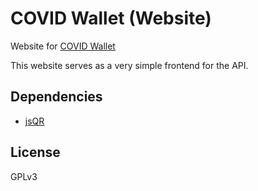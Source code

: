 # COVID Wallet (Website)

Website for [COVID Wallet](https://covidwallet.pt)

This website serves as a very simple frontend for the API. 

## Dependencies

 - [jsQR](https://github.com/cozmo/jsQR)

## License

GPLv3
